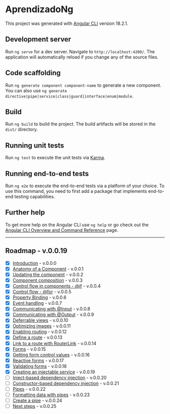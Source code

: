 # AprendizadoNg

This project was generated with [Angular CLI](https://github.com/angular/angular-cli) version 18.2.1.

## Development server

Run `ng serve` for a dev server. Navigate to `http://localhost:4200/`. The application will automatically reload if you change any of the source files.

## Code scaffolding

Run `ng generate component component-name` to generate a new component. You can also use `ng generate directive|pipe|service|class|guard|interface|enum|module`.

## Build

Run `ng build` to build the project. The build artifacts will be stored in the `dist/` directory.

## Running unit tests

Run `ng test` to execute the unit tests via [Karma](https://karma-runner.github.io).

## Running end-to-end tests

Run `ng e2e` to execute the end-to-end tests via a platform of your choice. To use this command, you need to first add a package that implements end-to-end testing capabilities.

## Further help

To get more help on the Angular CLI use `ng help` or go check out the [Angular CLI Overview and Command Reference](https://angular.dev/tools/cli) page.

---

## Roadmap - v.0.0.19

- [x] [Introduction](https://github.com/nitaigf/aprendizado-ng/tree/e4a652a224baf26f0e719ba1793853d5839e0151) - v.0.0.0
- [x] [Anatomy of a Component](https://github.com/nitaigf/aprendizado-ng/tree/17c5353e8cdf7ffd19bfd7821186ccd9aeed6115) - v.0.0.1
- [x] [Updating the component](https://github.com/nitaigf/aprendizado-ng/tree/38385e9c54723fa458eec3c6afb47c489f6dcba0) - v.0.0.2
- [x] [Component composition](https://github.com/nitaigf/aprendizado-ng/tree/1703febe3e6b9eb2c5276d535006d17606fa8b66) - v.0.0.3
- [x] [Control flow in components - @if](https://github.com/nitaigf/aprendizado-ng/tree/1e9e31ee4de2e5d4705965e4ac9ae0aa4f9d1076) - v.0.0.4
- [x] [Control flow - @for](https://github.com/nitaigf/aprendizado-ng/tree/98924488ff7d027bf8b594032581c15bab8a4130) - v.0.0.5
- [x] [Property Binding](https://github.com/nitaigf/aprendizado-ng/tree/8adf7bf5aef25198e2811291768a369fe37f106d) - v.0.0.6
- [x] [Event handling](https://github.com/nitaigf/aprendizado-ng/tree/20405e83da37ea4989502f54d84b7787b0fefe13) - v.0.0.7
- [x] [Communicating with @Input](https://github.com/nitaigf/aprendizado-ng/tree/b1cd4591100a4dbb1cdd328c337e95566d8be4d0) - v.0.0.8
- [x] [Communicating with @Output](https://github.com/nitaigf/aprendizado-ng/tree/140ecdd8e85249440e85dc999a0f4063b0507c34) - v.0.0.9
- [x] [Deferrable views](https://github.com/nitaigf/aprendizado-ng/tree/3f0a5ac058e43b3185f6fa30a161c08ba4629a65) - v.0.0.10
- [x] [Optimizing images](https://github.com/nitaigf/aprendizado-ng/tree/aa61118e6f1635890e4fd8bc4d126a97bc9cd9d4) - v.0.0.11
- [x] [Enabling routing](https://github.com/nitaigf/aprendizado-ng/tree/c51fb767b7e956e4683c471403644967144c6a72) - v.0.0.12
- [x] [Define a route](https://github.com/nitaigf/aprendizado-ng/tree/ea5419102aa097a792a0b6b0c93f51322a0e09bf) - v.0.0.13
- [x] [Link to a route with RouterLink](https://github.com/nitaigf/aprendizado-ng/tree/04782aa14d063df21f7941c7dcbd852a88ce968d) - v.0.0.14
- [x] [Forms](https://github.com/nitaigf/aprendizado-ng/tree/aef68f391daa6a32b34a55d2fbd4c153dba7e30f) - v.0.0.15
- [x] [Getting form control values](https://github.com/nitaigf/aprendizado-ng/tree/d8c4f30aa86a2b46d521b1e1806e1769d058ff15) - v.0.0.16
- [x] [Reactive forms](https://github.com/nitaigf/aprendizado-ng/tree/ccd61e13d58f340e35d0e7662ef3a7c8b0996668) - v.0.0.17
- [x] [Validating forms](https://github.com/nitaigf/aprendizado-ng/tree/5fe724969bd34c6acd66161ce580793acca5f3dc) - v.0.0.18
- [x] [Creating an injectable service]() - v.0.0.19
- [ ] [Inject-based dependency injection]() - v.0.0.20
- [ ] [Constructor-based dependency injection]() - v.0.0.21
- [ ] [Pipes]() - v.0.0.22
- [ ] [Formatting data with pipes]() - v.0.0.23
- [ ] [Create a pipe]() - v.0.0.24
- [ ] [Next steps]() - v.0.0.25
